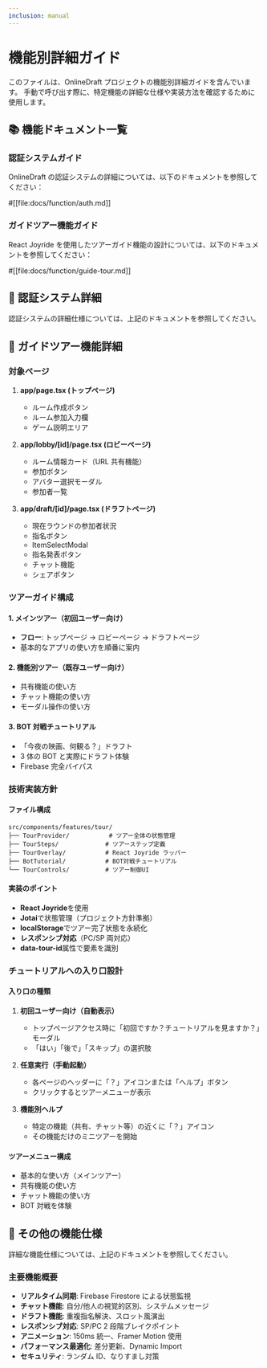 ```yaml
---
inclusion: manual
---
```


# 機能別詳細ガイド

このファイルは、OnlineDraft プロジェクトの機能別詳細ガイドを含んでいます。
手動で呼び出す際に、特定機能の詳細な仕様や実装方法を確認するために使用します。

## 📚 機能ドキュメント一覧

### 認証システムガイド

OnlineDraft の認証システムの詳細については、以下のドキュメントを参照してください：

#[[file:docs/function/auth.md]]

### ガイドツアー機能ガイド

React Joyride を使用したツアーガイド機能の設計については、以下のドキュメントを参照してください：

#[[file:docs/function/guide-tour.md]]

## 🔐 認証システム詳細

認証システムの詳細仕様については、上記のドキュメントを参照してください。

## 🎯 ガイドツアー機能詳細

### 対象ページ

1. **app/page.tsx (トップページ)**

   - ルーム作成ボタン
   - ルーム参加入力欄
   - ゲーム説明エリア

2. **app/lobby/[id]/page.tsx (ロビーページ)**

   - ルーム情報カード（URL 共有機能）
   - 参加ボタン
   - アバター選択モーダル
   - 参加者一覧

3. **app/draft/[id]/page.tsx (ドラフトページ)**
   - 現在ラウンドの参加者状況
   - 指名ボタン
   - ItemSelectModal
   - 指名発表ボタン
   - チャット機能
   - シェアボタン

### ツアーガイド構成

#### 1. メインツアー（初回ユーザー向け）

- **フロー**: トップページ → ロビーページ → ドラフトページ
- 基本的なアプリの使い方を順番に案内

#### 2. 機能別ツアー（既存ユーザー向け）

- 共有機能の使い方
- チャット機能の使い方
- モーダル操作の使い方

#### 3. BOT 対戦チュートリアル

- 「今夜の映画、何観る？」ドラフト
- 3 体の BOT と実際にドラフト体験
- Firebase 完全バイパス

### 技術実装方針

#### ファイル構成

```
src/components/features/tour/
├── TourProvider/           # ツアー全体の状態管理
├── TourSteps/             # ツアーステップ定義
├── TourOverlay/           # React Joyride ラッパー
├── BotTutorial/           # BOT対戦チュートリアル
└── TourControls/          # ツアー制御UI
```

#### 実装のポイント

- **React Joyride**を使用
- **Jotai**で状態管理（プロジェクト方針準拠）
- **localStorage**でツアー完了状態を永続化
- **レスポンシブ対応**（PC/SP 両対応）
- **data-tour-id**属性で要素を識別

### チュートリアルへの入り口設計

#### 入り口の種類

1. **初回ユーザー向け（自動表示）**

   - トップページアクセス時に「初回ですか？チュートリアルを見ますか？」モーダル
   - 「はい」「後で」「スキップ」の選択肢

2. **任意実行（手動起動）**

   - 各ページのヘッダーに「？」アイコンまたは「ヘルプ」ボタン
   - クリックするとツアーメニューが表示

3. **機能別ヘルプ**
   - 特定の機能（共有、チャット等）の近くに「？」アイコン
   - その機能だけのミニツアーを開始

#### ツアーメニュー構成

- 基本的な使い方（メインツアー）
- 共有機能の使い方
- チャット機能の使い方
- BOT 対戦を体験

## 🔧 その他の機能仕様

詳細な機能仕様については、上記のドキュメントを参照してください。

### 主要機能概要

- **リアルタイム同期**: Firebase Firestore による状態監視
- **チャット機能**: 自分/他人の視覚的区別、システムメッセージ
- **ドラフト機能**: 重複指名解決、スロット風演出
- **レスポンシブ対応**: SP/PC 2 段階ブレイクポイント
- **アニメーション**: 150ms 統一、Framer Motion 使用
- **パフォーマンス最適化**: 差分更新、Dynamic Import
- **セキュリティ**: ランダム ID、なりすまし対策
